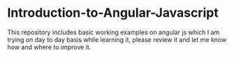 Introduction-to-Angular-Javascript
==================================

This repository includes basic working examples on angular js which I am trying on day to day basis while learning it, please review it and let me know how and where to improve it.
